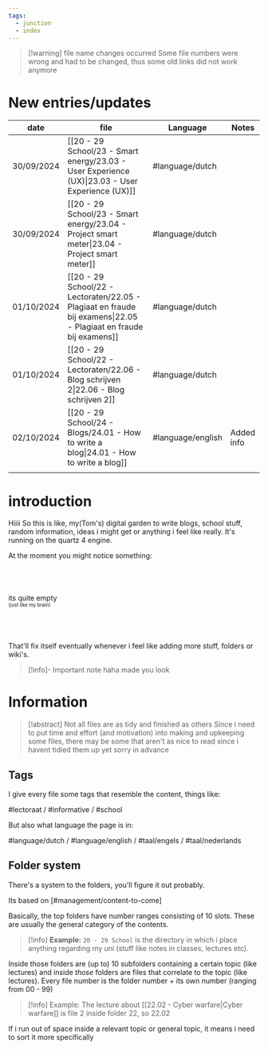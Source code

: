```yaml
---
tags:
  - junction
  - index
---
```

>[!warning] file name changes occurred
>Some file numbers were wrong and had to be changed, thus some old links did not work anymore
# New entries/updates

| date       | file                                                                                                              | Language          | Notes      |
| ---------- | ----------------------------------------------------------------------------------------------------------------- | ----------------- | ---------- |
| 30/09/2024 | [[20 - 29 School/23 - Smart energy/23.03 - User Experience (UX)\|23.03 - User Experience (UX)]]                   | #language/dutch   |            |
| 30/09/2024 | [[20 - 29 School/23 - Smart energy/23.04 - Project smart meter\|23.04 - Project smart meter]]                     | #language/dutch   |            |
| 01/10/2024 | [[20 - 29 School/22 - Lectoraten/22.05 - Plagiaat en fraude bij examens\|22.05 - Plagiaat en fraude bij examens]] | #language/dutch   |            |
| 01/10/2024 | [[20 - 29 School/22 - Lectoraten/22.06 - Blog schrijven 2\|22.06 - Blog schrijven 2]]                             | #language/dutch   |            |
| 02/10/2024 | [[20 - 29 School/24 - Blogs/24.01 - How to write a blog\|24.01 - How to write a blog]]                            | #language/english | Added info |
|            |                                                                                                                   |                   |            |

# introduction
Hiiii
So this is like, my(Tom's) digital garden to write blogs, school stuff, random information, ideas i might get or anything i feel like really. It's running on the quartz 4 engine.

At the moment you might notice something:
<br>
<br>
<br>
<br>
<br>
its quite empty<br>
<sup><sup>(just like my brain)</sup></sup>
<br>
<br>
<br>
<br>
<br>
That'll fix itself eventually whenever i feel like adding more stuff, folders or wiki's.

>[!info]- Important note
>haha made you look


# Information

>[!abstract] Not all files are as tidy and finished as others
> Since i need to put time and effort (and motivation) into making and upkeeping some files, there may be some that aren't as nice to read since i havent tidied them up yet 
> sorry in advance
## Tags
I give every file some tags that resemble the content, things like:

#lectoraat / #informative / #school

But also what language the page is in:

#language/dutch / #language/english / #taal/engels / #taal/nederlands 

## Folder system
There's a system to the folders, you'll figure it out probably.

Its based on [#management/content-to-come]

Basically, the top folders have number ranges consisting of 10 slots. These are usually the general category of the contents.
>[!info] **Example:**
>``20 - 29 School`` is the directory in which i place anything regarding my uni (stuff like notes in classes, lectures etc). 

Inside those folders are (up to) 10 subfolders containing a certain topic (like lectures) and inside *those* folders are files that correlate to the topic (like lectures).
 Every file number is the folder number + its own number (ranging from 00 - 99) 
>[!info] Example:
> The lecture about [[22.02 - Cyber warfare|Cyber warfare]] is file 2 inside folder 22, so 22.02

If i run out of space inside a relevant topic or general topic, it means i need to sort it more specifically
